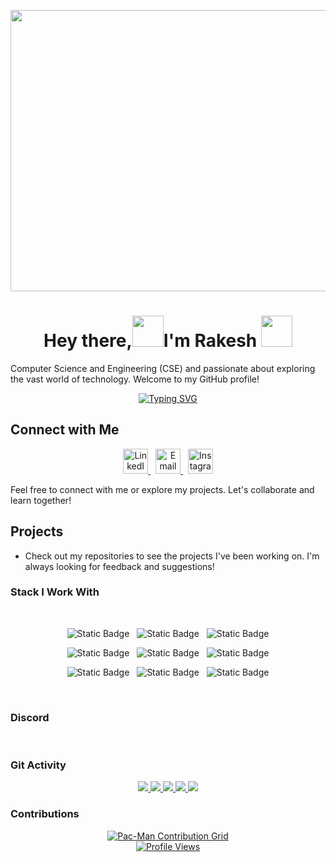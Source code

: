 <p align="center">  
  <img height=450 width=1080 src="https://github.com/Rakesh31-syc/Rakesh31-syc/blob/main/components/volo.gif">
</p>

<h1 align="center">Hey there,<img src="https://media0.giphy.com/media/CJ5bKVKLSQsrs3nJw2/giphy.gif?cid=ecf05e47364l6yzbqdzlp2k0hspl1dydxmkx2bzynhf75gg9&rid=giphy.gif&ct=s" width="50">I'm Rakesh <img src="https://media4.giphy.com/media/2upjCjg1mWDypXxPw9/giphy.gif?cid=790b76115842c8205fb50fad2826acd5ed1736d898875675&rid=giphy.gif&ct=s" width="50"></h1>

 Computer Science and Engineering (CSE) and passionate about exploring the vast world of technology. Welcome to my GitHub profile!



<div align="center">  
  <a href="https://git.io/typing-svg">
    <img src="https://readme-typing-svg.demolab.com?font=Gloria+Hallelujah&pause=1000&color=A56DCF&center=true&vCenter=true&width=500&height=100&lines=Full+Stack+;Software+Enthusiast;Block+Chain+Enthusiast;Open+Source+Contributor;Tech+Explorer;AI+Enthusiast" alt="Typing SVG" />
  </a>
</div>

## Connect with Me

<div align="center">
   <a href="https://www.linkedin.com/in/a-rakesh-340594250/" target="_blank">
      <img src="https://img.icons8.com/color/48/000000/linkedin.png" alt="LinkedIn" width="40" height="40"/>
   </a>
   &nbsp;
   <a href="mailto:rakesh310803@gmail.com" target="_blank">
      <img src="https://img.icons8.com/color/48/000000/gmail-new.png" alt="Email" width="40" height="40"/>
   </a>
   &nbsp;
   <a href="https://www.instagram.com/rs____jhon_31/" target="_blank">
      <img src="https://img.icons8.com/color/48/000000/instagram-new.png" alt="Instagram" width="40" height="40"/>
   </a>
</div>

Feel free to connect with me or explore my projects. Let's collaborate and learn together!


## Projects
- Check out my repositories to see the projects I've been working on. I'm always looking for feedback and suggestions!

### Stack I Work With

<br/>

<p align="center">
<img alt="Static Badge" src="https://img.shields.io/badge/PYTHON-3776AB?style=for-the-badge&logo=python&logoColor=white&logoSize=auto">
&nbsp;
<img alt="Static Badge" src="https://img.shields.io/badge/JAVA-007396?style=for-the-badge&logo=openjdk&logoColor=white&logoSize=auto">
&nbsp;
<img alt="Static Badge" src="https://img.shields.io/badge/C%2B%2B-00599C?style=for-the-badge&logo=c%2B%2B&logoColor=white&logoSize=auto">
</p>

<p align="center">
<img alt="Static Badge" src="https://img.shields.io/badge/HTML-E34F26?style=for-the-badge&logo=html5&logoColor=white&logoSize=auto">
&nbsp;
<img alt="Static Badge" src="https://img.shields.io/badge/CSS-1572B6?style=for-the-badge&logo=css3&logoColor=white&logoSize=auto">
&nbsp;
<img alt="Static Badge" src="https://img.shields.io/badge/JAVASCRIPT-F7DF1E?style=for-the-badge&logo=javascript&logoColor=white&logoSize=auto">
</p>

<p align="center">
<img alt="Static Badge" src="https://img.shields.io/badge/REACT-61DAFB?style=for-the-badge&logo=react&logoColor=white&logoSize=auto">
&nbsp;
<img alt="Static Badge" src="https://img.shields.io/badge/NODEJS-339933?style=for-the-badge&logo=nodedotjs&logoColor=white&logoSize=auto">
&nbsp;
<img alt="Static Badge" src="https://img.shields.io/badge/DOCKER-2496ED?style=for-the-badge&logo=Docker&logoColor=white&logoSize=auto">
</p>

<br/>

### Discord



<br/>

### Git Activity

<div align="center">
   <a href="https://github.com/Rakesh31-syc">
      <img src="https://github-profile-summary-cards.vercel.app/api/cards/profile-details?username=Rakesh31-syc&theme=github_dark" />
   </a>
   <a href="https://github.com/Rakesh31-syc">
      <img src="https://github-profile-summary-cards.vercel.app/api/cards/most-commit-language?username=Rakesh31-syc&theme=github_dark" />
   </a>
   <a href="https://github.com/Rakesh31-syc">
      <img src="https://github-profile-summary-cards.vercel.app/api/cards/stats?username=Rakesh31-syc&theme=github_dark" />
   </a>
   <a href="https://github.com/Rakesh31-syc">
      <img src="https://github-profile-summary-cards.vercel.app/api/cards/repos-per-language?username=Rakesh31-syc&theme=github_dark" />
   </a>
   <a href="https://github.com/Rakesh31-syc">
      <img src="https://github-profile-summary-cards.vercel.app/api/cards/productive-time?username=Rakesh31-syc&theme=github_dark" />
   </a>
</div>

### Contributions

<div align="center">
   <a href="https://github.com/Rakesh31-syc">
      <img src="https://raw.githubusercontent.com/Platane/snk/output/github-contribution-grid-pacman-dark.svg" alt="Pac-Man Contribution Grid" />
   </a>
   <br/>
   <a href="https://komarev.com/ghpvc/?username=Rakesh31-syc&style=for-the-badge">
      <img src="https://komarev.com/ghpvc/?username=Rakesh31-syc&style=for-the-badge" alt="Profile Views" />
   </a>
</div>
